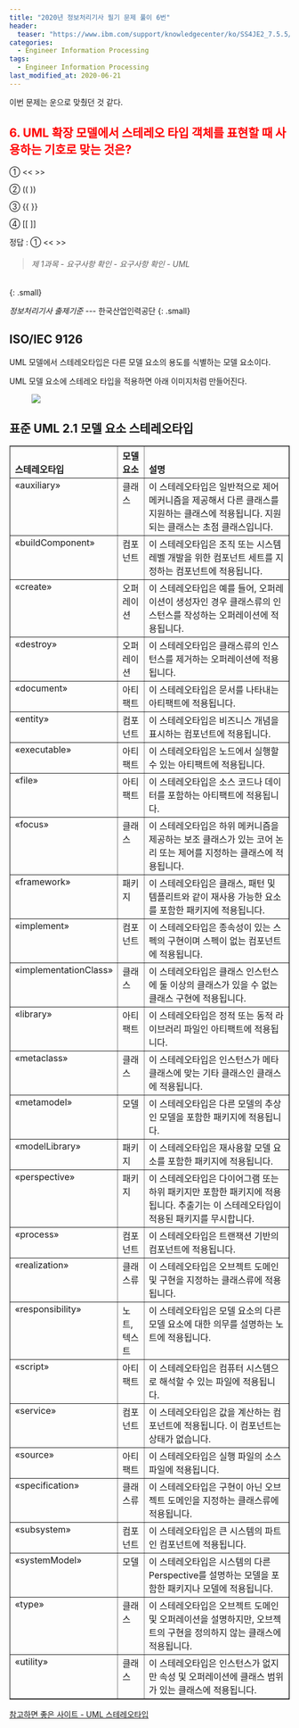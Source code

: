 ```yaml
---
title: "2020년 정보처리기사 필기 문제 풀이 6번"
header:
  teaser: "https://www.ibm.com/support/knowledgecenter/ko/SS4JE2_7.5.5/com.ibm.xtools.modeler.doc/images/tasnstyp.gif"
categories:
  - Engineer Information Processing
tags: 
  - Engineer Information Processing
last_modified_at: 2020-06-21
---
```


이번 문제는 운으로 맞췄던 것 같다.

## <span style="color:red"> 6. UML 확장 모델에서 스테레오 타입 객체를 표현할 때 사용하는 기호로 맞는 것은? </span>

① << >>

② (( ))

③ {{ }}

④ [[ ]]

정답 : ① << >>

> ###### 제 1과목 - 요구사항 확인 - 요구사항 확인 - UML
{: .small}

<cite>정보처리기사 출제기준</cite> --- 한국산업인력공단
{: .small}

## ISO/IEC 9126

UML 모델에서 스테레오타입은 다른 모델 요소의 용도를 식별하는 모델 요소이다.

UML 모델 요소에 스테레오 타입을 적용하면 아래 이미지처럼 만들어진다.

<figure style="width: 150px" class="align-center">
  <a href="https://www.ibm.com/support/knowledgecenter/ko/SS4JE2_7.5.5/com.ibm.xtools.modeler.doc/images/tasnstyp.gif"><img src="https://www.ibm.com/support/knowledgecenter/ko/SS4JE2_7.5.5/com.ibm.xtools.modeler.doc/images/tasnstyp.gif"></a>
</figure>

## 표준 UML 2.1 모델 요소 스테레오타입

<table cellpadding="4" cellspacing="0" summary="" border="1" class="simpletable"><tr class="sthead"><th valign="bottom" align="left" id="d20856e48" class="stentry">스테레오타입</th>
<th valign="bottom" align="left" id="d20856e50" class="stentry">모델 요소</th>
<th valign="bottom" align="left" id="d20856e52" class="stentry">설명</th>
</tr>
<tr class="strow"><td valign="top" headers="d20856e48" class="stentry">«auxiliary»</td>
<td valign="top" headers="d20856e50" class="stentry">클래스</td>
<td valign="top" headers="d20856e52" class="stentry">이 스테레오타입은 일반적으로 제어 메커니즘을 제공해서 다른 클래스를
지원하는 클래스에 적용됩니다. 지원되는 클래스는
초점 클래스입니다. </td>
</tr>
<tr class="strow"><td valign="top" headers="d20856e48" class="stentry">«buildComponent»</td>
<td valign="top" headers="d20856e50" class="stentry">컴포넌트</td>
<td valign="top" headers="d20856e52" class="stentry">이 스테레오타입은 조직 또는 시스템 레벨 개발을 위한 컴포넌트 세트를 지정하는
컴포넌트에 적용됩니다. </td>
</tr>
<tr class="strow"><td valign="top" headers="d20856e48" class="stentry">«create»</td>
<td valign="top" headers="d20856e50" class="stentry">오퍼레이션</td>
<td valign="top" headers="d20856e52" class="stentry">이 스테레오타입은 예를 들어, 오퍼레이션이 생성자인 경우 클래스류의
인스턴스를 작성하는 오퍼레이션에 적용됩니다. </td>
</tr>
<tr class="strow"><td valign="top" headers="d20856e48" class="stentry">«destroy»</td>
<td valign="top" headers="d20856e50" class="stentry">오퍼레이션</td>
<td valign="top" headers="d20856e52" class="stentry">이 스테레오타입은 클래스류의 인스턴스를 제거하는
오퍼레이션에 적용됩니다. </td>
</tr>
<tr class="strow"><td valign="top" headers="d20856e48" class="stentry">«document»</td>
<td valign="top" headers="d20856e50" class="stentry">아티팩트</td>
<td valign="top" headers="d20856e52" class="stentry">이 스테레오타입은 문서를 나타내는 아티팩트에 적용됩니다. </td>
</tr>
<tr class="strow"><td valign="top" headers="d20856e48" class="stentry">«entity»</td>
<td valign="top" headers="d20856e50" class="stentry">컴포넌트</td>
<td valign="top" headers="d20856e52" class="stentry">이 스테레오타입은 비즈니스 개념을 표시하는 컴포넌트에 적용됩니다. </td>
</tr>
<tr class="strow"><td valign="top" headers="d20856e48" class="stentry">«executable»</td>
<td valign="top" headers="d20856e50" class="stentry">아티팩트</td>
<td valign="top" headers="d20856e52" class="stentry">이 스테레오타입은 노드에서 실행할 수 있는 아티팩트에 적용됩니다. </td>
</tr>
<tr class="strow"><td valign="top" headers="d20856e48" class="stentry">«file»</td>
<td valign="top" headers="d20856e50" class="stentry">아티팩트</td>
<td valign="top" headers="d20856e52" class="stentry">이 스테레오타입은 소스 코드나 데이터를 포함하는
아티팩트에 적용됩니다. </td>
</tr>
<tr class="strow"><td valign="top" headers="d20856e48" class="stentry">«focus»</td>
<td valign="top" headers="d20856e50" class="stentry">클래스</td>
<td valign="top" headers="d20856e52" class="stentry">이 스테레오타입은 하위 메커니즘을 제공하는 보조 클래스가 있는
코어 논리 또는 제어를 지정하는 클래스에 적용됩니다. </td>
</tr>
<tr class="strow"><td valign="top" headers="d20856e48" class="stentry">«framework»</td>
<td valign="top" headers="d20856e50" class="stentry">패키지</td>
<td valign="top" headers="d20856e52" class="stentry">이 스테레오타입은 클래스, 패턴 및 템플리트와 같이 재사용 가능한
요소를 포함한 패키지에 적용됩니다. </td>
</tr>
<tr class="strow"><td valign="top" headers="d20856e48" class="stentry">«implement»</td>
<td valign="top" headers="d20856e50" class="stentry">컴포넌트</td>
<td valign="top" headers="d20856e52" class="stentry">이 스테레오타입은 종속성이 있는 스펙의 구현이며 스펙이 없는
컴포넌트에 적용됩니다. </td>
</tr>
<tr class="strow"><td valign="top" headers="d20856e48" class="stentry">«implementationClass»</td>
<td valign="top" headers="d20856e50" class="stentry">클래스</td>
<td valign="top" headers="d20856e52" class="stentry">이 스테레오타입은 클래스 인스턴스에 둘 이상의 클래스가 있을 수 없는
클래스 구현에 적용됩니다. </td>
</tr>
<tr class="strow"><td valign="top" headers="d20856e48" class="stentry">«library»</td>
<td valign="top" headers="d20856e50" class="stentry">아티팩트</td>
<td valign="top" headers="d20856e52" class="stentry">이 스테레오타입은 정적 또는 동적 라이브러리 파일인
아티팩트에 적용됩니다. </td>
</tr>
<tr class="strow"><td valign="top" headers="d20856e48" class="stentry">«metaclass»</td>
<td valign="top" headers="d20856e50" class="stentry">클래스</td>
<td valign="top" headers="d20856e52" class="stentry">이 스테레오타입은 인스턴스가 메타클래스에 맞는 기타 클래스인
클래스에 적용됩니다. </td>
</tr>
<tr class="strow"><td valign="top" headers="d20856e48" class="stentry">«metamodel»</td>
<td valign="top" headers="d20856e50" class="stentry">모델</td>
<td valign="top" headers="d20856e52" class="stentry">이 스테레오타입은 다른 모델의 추상인 모델을 포함한
패키지에 적용됩니다. </td>
</tr>
<tr class="strow"><td valign="top" headers="d20856e48" class="stentry">«modelLibrary»</td>
<td valign="top" headers="d20856e50" class="stentry">패키지</td>
<td valign="top" headers="d20856e52" class="stentry">이 스테레오타입은 재사용할 모델 요소를 포함한 패키지에
적용됩니다. </td>
</tr>
<tr class="strow"><td valign="top" headers="d20856e48" class="stentry">«perspective»</td>
<td valign="top" headers="d20856e50" class="stentry">패키지</td>
<td valign="top" headers="d20856e52" class="stentry">이 스테레오타입은 다이어그램 또는 하위 패키지만 포함한
패키지에 적용됩니다. 추출기는 이 스테레오타입이 적용된 패키지를 무시합니다. </td>
</tr>
<tr class="strow"><td valign="top" headers="d20856e48" class="stentry">«process»</td>
<td valign="top" headers="d20856e50" class="stentry">컴포넌트</td>
<td valign="top" headers="d20856e52" class="stentry">이 스테레오타입은 트랜잭션 기반의 컴포넌트에 적용됩니다. </td>
</tr>
<tr class="strow"><td valign="top" headers="d20856e48" class="stentry">«realization»</td>
<td valign="top" headers="d20856e50" class="stentry">클래스류</td>
<td valign="top" headers="d20856e52" class="stentry">이 스테레오타입은 오브젝트 도메인 및 구현을 지정하는 클래스류에
적용됩니다. </td>
</tr>
<tr class="strow"><td valign="top" headers="d20856e48" class="stentry">«responsibility»</td>
<td valign="top" headers="d20856e50" class="stentry">노트, 텍스트</td>
<td valign="top" headers="d20856e52" class="stentry">이 스테레오타입은 모델 요소의 다른 모델 요소에 대한 의무를
설명하는 노트에 적용됩니다. </td>
</tr>
<tr class="strow"><td valign="top" headers="d20856e48" class="stentry">«script»</td>
<td valign="top" headers="d20856e50" class="stentry">아티팩트</td>
<td valign="top" headers="d20856e52" class="stentry">이 스테레오타입은 컴퓨터 시스템으로 해석할 수 있는 파일에
적용됩니다. </td>
</tr>
<tr class="strow"><td valign="top" headers="d20856e48" class="stentry">«service»</td>
<td valign="top" headers="d20856e50" class="stentry">컴포넌트</td>
<td valign="top" headers="d20856e52" class="stentry">이 스테레오타입은 값을 계산하는 컴포넌트에
적용됩니다. 이 컴포넌트는 상태가 없습니다. </td>
</tr>
<tr class="strow"><td valign="top" headers="d20856e48" class="stentry">«source»</td>
<td valign="top" headers="d20856e50" class="stentry">아티팩트</td>
<td valign="top" headers="d20856e52" class="stentry">이 스테레오타입은 실행 파일의 소스 파일에 적용됩니다. </td>
</tr>
<tr class="strow"><td valign="top" headers="d20856e48" class="stentry">«specification»</td>
<td valign="top" headers="d20856e50" class="stentry">클래스류</td>
<td valign="top" headers="d20856e52" class="stentry">이 스테레오타입은 구현이 아닌 오브젝트 도메인을 지정하는
클래스류에 적용됩니다. </td>
</tr>
<tr class="strow"><td valign="top" headers="d20856e48" class="stentry">«subsystem»</td>
<td valign="top" headers="d20856e50" class="stentry">컴포넌트</td>
<td valign="top" headers="d20856e52" class="stentry">이 스테레오타입은 큰 시스템의 파트인 컴포넌트에 적용됩니다. </td>
</tr>
<tr class="strow"><td valign="top" headers="d20856e48" class="stentry">«systemModel»</td>
<td valign="top" headers="d20856e50" class="stentry">모델</td>
<td valign="top" headers="d20856e52" class="stentry">이 스테레오타입은 시스템의 다른 Perspective를 설명하는
모델을 포함한 패키지나 모델에 적용됩니다. </td>
</tr>
<tr class="strow"><td valign="top" headers="d20856e48" class="stentry">«type»</td>
<td valign="top" headers="d20856e50" class="stentry">클래스</td>
<td valign="top" headers="d20856e52" class="stentry">이 스테레오타입은 오브젝트 도메인 및 오퍼레이션을 설명하지만,
오브젝트의 구현을 정의하지 않는 클래스에 적용됩니다. </td>
</tr>
<tr class="strow"><td valign="top" headers="d20856e48" class="stentry">«utility»</td>
<td valign="top" headers="d20856e50" class="stentry">클래스</td>
<td valign="top" headers="d20856e52" class="stentry">이 스테레오타입은 인스턴스가 없지만 속성 및 오퍼레이션에
클래스 범위가 있는 클래스에 적용됩니다. </td>
</tr>
</table>

[참고하면 좋은 사이트 - UML 스테레오타입](https://www.ibm.com/support/knowledgecenter/ko/SS4JE2_7.5.5/com.ibm.xtools.modeler.doc/topics/cstereotyp.html)





 

